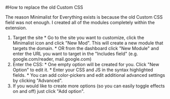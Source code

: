 #How to replace the old Custom CSS

The reason Minimalist for Everything exists is because the old Custom CSS field was not enough. I created all of the modules completely within the extension.

  1. Target the site
    * Go to the site you want to customize, click the Minimalist icon and click "New Mod". This will create a new module that targets the domain.
    * OR from the dashboard click "New Module" and enter the URL you want to target in the "Includes field" (e.g. google.com/reader, mail.google.com)
  1. Enter the CSS:
    * One empty option will be created for you. Click "New Option" to edit it.
    * Enter your CSS and JS in the syntax highlighted fields.
    * You can add color-pickers and edit additional advanced settings by clicking "Advanced".
  1. If you would like to create more options (so you can easily toggle effects on and off) just click "Add option".